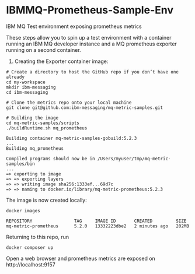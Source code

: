 # IBMMQ-Prometheus-Sample-Env
IBM MQ Test environment exposing prometheus metrics

These steps allow you to spin up a test environment with a container running an IBM MQ developer instance and a MQ prometheus exporter running on a second container.

1. Creating the Exporter container image:

```shell
# Create a directory to host the GitHub repo if you don’t have one already
cd my-workspace
mkdir ibm-messaging
cd ibm-messaging

# Clone the metrics repo onto your local machine
git clone git@github.com:ibm-messaging/mq-metric-samples.git

# Building the image
cd mq-metric-samples/scripts
./buildRuntime.sh mq_prometheus

Building container mq-metric-samples-gobuild:5.2.3
...
Building mq_prometheus

Compiled programs should now be in /Users/myuser/tmp/mq-metric-samples/bin
...
=> exporting to image 
=> => exporting layers         
=> => writing image sha256:1333ef...69d7c                     
=> => naming to docker.io/library/mq-metric-prometheus:5.2.3
```

The image is now created locally:

```shell
docker images 

REPOSITORY                TAG     IMAGE ID       CREATED         SIZE
mq-metric-prometheus      5.2.0   13332223dbe2   2 minutes ago   202MB
```

Returning to this repo, run

```shell
docker composer up
```

Open a web browser and prometheus metrics are exposed on http://localhost:9157



